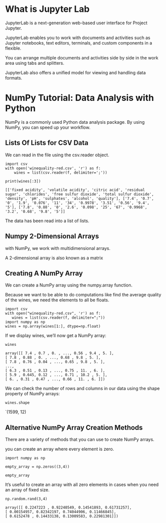 # What is Jupyter Lab

JupyterLab is a next-generation web-based user interface for Project Jupyter.

JupyterLab enables you to work with documents and activities such as Jupyter notebooks, text editors, terminals, and custom components in a flexible.

You can arrange multiple documents and activities side by side in the work area using tabs and splitters. 

JupyterLab also offers a unified model for viewing and handling data formats. 

# NumPy Tutorial: Data Analysis with Python

NumPy is a commonly used Python data analysis package. By using NumPy, you can speed up your workflow.

## Lists Of Lists for CSV Data

We can read in the file using the csv.reader object.

```
import csv
with open('winequality-red.csv', 'r') as f:
    wines = list(csv.reader(f, delimiter=';'))
```
```
print(wines[:3])
```
```
[['fixed acidity', 'volatile acidity', 'citric acid', 'residual sugar', 'chlorides', 'free sulfur dioxide', 'total sulfur dioxide', 'density', 'pH', 'sulphates', 'alcohol', 'quality'], ['7.4', '0.7', '0', '1.9', '0.076', '11', '34', '0.9978', '3.51', '0.56', '9.4', '5'], ['7.8', '0.88', '0', '2.6', '0.098', '25', '67', '0.9968', '3.2', '0.68', '9.8', '5']]
```    

The data has been read into a list of lists.

## Numpy 2-Dimensional Arrays

with NumPy, we work with multidimensional arrays. 

A 2-dimensional array is also known as a matrix

## Creating A NumPy Array

We can create a NumPy array using the numpy.array function. 

 Because we want to be able to do computations like find the average quality of the wines, we need the elements to all be floats.

 ```
import csv
with open("winequality-red.csv", 'r') as f:
    wines = list(csv.reader(f, delimiter=";"))
import numpy as np
wines = np.array(wines[1:], dtype=np.float)
 ```
If we display wines, we’ll now get a NumPy array:

`wines`

```
array([[ 7.4 , 0.7 , 0. , ..., 0.56 , 9.4 , 5. ],
[ 7.8 , 0.88 , 0. , ..., 0.68 , 9.8 , 5. ],
[ 7.8 , 0.76 , 0.04 , ..., 0.65 , 9.8 , 5. ],
...,
[ 6.3 , 0.51 , 0.13 , ..., 0.75 , 11. , 6. ],
[ 5.9 , 0.645, 0.12 , ..., 0.71 , 10.2 , 5. ],
[ 6. , 0.31 , 0.47 , ..., 0.66 , 11. , 6. ]])
```
We can check the number of rows and columns in our data using the shape property of NumPy arrays:

`wines.shape`

`(1599, 12)

## Alternative NumPy Array Creation Methods

There are a variety of methods that you can use to create NumPy arrays.

you can create an array where every element is zero.

`import numpy as np`

```
empty_array = np.zeros((3,4))

empty_array
```

It’s useful to create an array with all zero elements in cases when you need an array of fixed size.

`np.random.rand(3,4)`

```
array([[ 0.2247223 , 0.92240549, 0.14541893, 0.61731257],
[ 0.00154957, 0.82342197, 0.74044906, 0.11466845],
[ 0.6152478 , 0.14433138, 0.13009583, 0.22981301]])
```